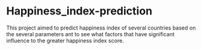 # Happiness_index-prediction
This project aimed to predict happiness index of several countries based on the several parameters ant to see what factors that have significant influence to the greater happiness index score.
